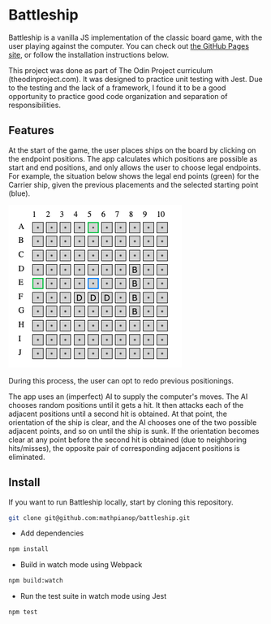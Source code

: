 # Battleship

Battleship is a vanilla JS implementation of the classic board game, with the user playing against the computer. You can check out [the GitHub Pages site](https://mathpianop.github.io/battleship/), or follow the installation instructions below.

This project was done as part of The Odin Project curriculum (theodinproject.com). It was designed to practice unit testing with Jest. Due to the testing and the lack of a framework, I found it to be a good opportunity to practice good code organization and separation of responsibilities.


## Features

At the start of the game, the user places ships on the board by clicking on the endpoint positions. The app calculates which positions are possible as start and end positions, and only allows the user to choose legal endpoints. For example, the situation below shows the legal end points (green) for the Carrier ship, given the previous placements and the selected starting point (blue).

![Image of a position picking situation](position-picking-situation.png)

During this process, the user can opt to redo previous positionings.

The app uses an (imperfect) AI to supply the computer's moves. The AI chooses random positions until it gets a hit. It then attacks each of the adjacent positions until a second hit is obtained. At that point, the orientation of the ship is clear, and the AI chooses one of the two possible adjacent points, and so on until the ship is sunk. If the orientation becomes clear at any point before the second hit is obtained (due to neighboring hits/misses), the opposite pair of corresponding adjacent positions is eliminated.


## Install

If you want to run Battleship locally, start by cloning this repository.
```bash
git clone git@github.com:mathpianop/battleship.git
```
* Add dependencies
```bash
npm install
```
* Build in watch mode using Webpack
```bash
npm build:watch
```

* Run the test suite in watch mode using Jest
```bash
npm test
```
